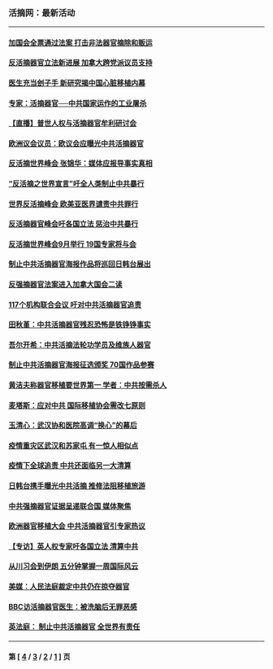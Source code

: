 ### 活摘网：最新活动
---
#### [加国会全票通过法案 打击非法器官摘除和贩运](../../pages/nf5883/n13884924.md?01070430) 
#### [反活摘器官立法新进展 加拿大跨党派议员支持](../../pages/nf5883/n13876061.md?01070430) 
#### [医生充当刽子手 新研究揭中国心脏移植内幕](../../pages/nf5883/n13772291.md?01070430) 
#### [专家：活摘器官──中共国家运作的工业屠杀](../../pages/nf5883/n13761178.md?01070430) 
#### [【直播】普世人权与活摘器官牟利研讨会](../../pages/nf5883/n13425146.md?01070430) 
#### [欧洲议会议员：欧议会应曝光中共活摘器官](../../pages/nf5883/n13336571.md?01070430) 
#### [反活摘世界峰会 张锦华：媒体应报导事实真相](../../pages/nf5883/n13278502.md?01070430) 
#### [“反活摘之世界宣言”吁全人类制止中共暴行](../../pages/nf5883/n13259730.md?01070430) 
#### [世界反活摘峰会 欧美亚医界谴责中共罪行](../../pages/nf5883/n13253550.md?01070430) 
#### [反活摘器官峰会吁各国立法 惩治中共暴行](../../pages/nf5883/n13245052.md?01070430) 
#### [反活摘世界峰会9月举行 19国专家将与会](../../pages/nf5883/n13201492.md?01070430) 
#### [制止中共活摘器官海报作品将巡回日韩台展出](../../pages/nf5883/n13177791.md?01070430) 
#### [反强摘器官法案进入加拿大国会二读](../../pages/nf5883/n13033450.md?01070430) 
#### [117个机构联合会议 吁对中共活摘器官追责](../../pages/nf5883/n12775087.md?01070430) 
#### [田秋堇：中共活摘器官残忍恐怖是铁铮铮事实](../../pages/nf5883/n12702148.md?01070430) 
#### [吾尔开希：中共活摘法轮功学员及维族人器官](../../pages/nf5883/n12693197.md?01070430) 
#### [制止中共活摘器官海报征选颁奖 70国作品参赛](../../pages/nf5883/n12692050.md?01070430) 
#### [黄洁夫称器官移植要世界第一 学者：中共按需杀人](../../pages/nf5883/n12572329.md?01070430) 
#### [麦塔斯：应对中共 国际移植协会需改七原则](../../pages/nf5883/n12514711.md?01070430) 
#### [玉清心：武汉协和医院高调“换心”的幕后](../../pages/nf5883/n12298730.md?01070430) 
#### [疫情重灾区武汉和苏家屯 有一惊人相似点](../../pages/nf5883/n12150824.md?01070430) 
#### [疫情下全球追责 中共还面临另一大清算](../../pages/nf5883/n12070397.md?01070430) 
#### [日韩台携手曝光中共活摘 推修法阻移植旅游](../../pages/nf5883/n11712046.md?01070430) 
#### [中共强摘器官证据呈递联合国 媒体聚焦](../../pages/nf5883/n11546426.md?01070430) 
#### [欧洲器官移植大会 中共活摘器官引专家热议](../../pages/nf5883/n11539095.md?01070430) 
#### [【专访】英人权专家吁各国立法 清算中共](../../pages/nf5883/n11367315.md?01070430) 
#### [从川习会到伊朗 五分钟掌握一周国际风云](../../pages/nf5883/n11338520.md?01070430) 
#### [美媒：人民法庭裁定中共仍在掠夺器官](../../pages/nf5883/n11334897.md?01070430) 
#### [BBC访活摘器官医生：被洗脑后无罪恶感](../../pages/nf5883/n11335935.md?01070430) 
#### [英法庭： 制止中共活摘器官 全世界有责任](../../pages/nf5883/n11330691.md?01070430) 

---
#### 第 [ [4](./4.md?01070430) / [3](./3.md?01070430) / [2](./2.md?01070430) / [1](./1.md?01070430) ] 页
